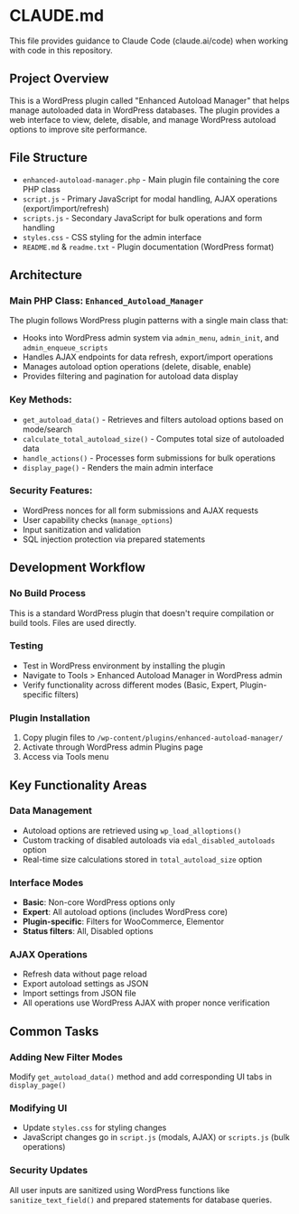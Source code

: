 # CLAUDE.md

This file provides guidance to Claude Code (claude.ai/code) when working with code in this repository.

## Project Overview

This is a WordPress plugin called "Enhanced Autoload Manager" that helps manage autoloaded data in WordPress databases. The plugin provides a web interface to view, delete, disable, and manage WordPress autoload options to improve site performance.

## File Structure

- `enhanced-autoload-manager.php` - Main plugin file containing the core PHP class
- `script.js` - Primary JavaScript for modal handling, AJAX operations (export/import/refresh)
- `scripts.js` - Secondary JavaScript for bulk operations and form handling
- `styles.css` - CSS styling for the admin interface
- `README.md` & `readme.txt` - Plugin documentation (WordPress format)

## Architecture

### Main PHP Class: `Enhanced_Autoload_Manager`

The plugin follows WordPress plugin patterns with a single main class that:

- Hooks into WordPress admin system via `admin_menu`, `admin_init`, and `admin_enqueue_scripts`
- Handles AJAX endpoints for data refresh, export/import operations
- Manages autoload option operations (delete, disable, enable)
- Provides filtering and pagination for autoload data display

### Key Methods:
- `get_autoload_data()` - Retrieves and filters autoload options based on mode/search
- `calculate_total_autoload_size()` - Computes total size of autoloaded data
- `handle_actions()` - Processes form submissions for bulk operations
- `display_page()` - Renders the main admin interface

### Security Features:
- WordPress nonces for all form submissions and AJAX requests
- User capability checks (`manage_options`)
- Input sanitization and validation
- SQL injection protection via prepared statements

## Development Workflow

### No Build Process
This is a standard WordPress plugin that doesn't require compilation or build tools. Files are used directly.

### Testing
- Test in WordPress environment by installing the plugin
- Navigate to Tools > Enhanced Autoload Manager in WordPress admin
- Verify functionality across different modes (Basic, Expert, Plugin-specific filters)

### Plugin Installation
1. Copy plugin files to `/wp-content/plugins/enhanced-autoload-manager/`
2. Activate through WordPress admin Plugins page
3. Access via Tools menu

## Key Functionality Areas

### Data Management
- Autoload options are retrieved using `wp_load_alloptions()`
- Custom tracking of disabled autoloads via `edal_disabled_autoloads` option
- Real-time size calculations stored in `total_autoload_size` option

### Interface Modes
- **Basic**: Non-core WordPress options only
- **Expert**: All autoload options (includes WordPress core)
- **Plugin-specific**: Filters for WooCommerce, Elementor
- **Status filters**: All, Disabled options

### AJAX Operations
- Refresh data without page reload
- Export autoload settings as JSON
- Import settings from JSON file
- All operations use WordPress AJAX with proper nonce verification

## Common Tasks

### Adding New Filter Modes
Modify `get_autoload_data()` method and add corresponding UI tabs in `display_page()`

### Modifying UI
- Update `styles.css` for styling changes
- JavaScript changes go in `script.js` (modals, AJAX) or `scripts.js` (bulk operations)

### Security Updates
All user inputs are sanitized using WordPress functions like `sanitize_text_field()` and prepared statements for database queries.